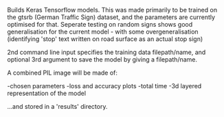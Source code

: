 Builds Keras Tensorflow models.
This was made primarily to be trained on the gtsrb (German Traffic Sign) dataset, and the parameters are currently optimised for that. 
Seperate testing on random signs shows good generalisation for the current model - with some overgeneralisation (identifying 'stop' text written on road surface as an actual stop sign)

2nd command line input specifies the training data filepath/name, and optional 3rd argument to save the model by giving a filepath/name.

A combined PIL image will be made of:

-chosen parameters
-loss and accuracy plots
-total time
-3d layered representation of the model

...and stored in a 'results' directory.
